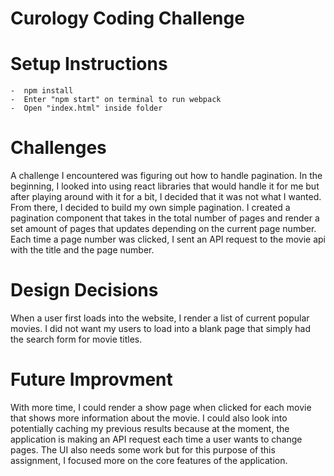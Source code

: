 # Curology Coding Challenge

# Setup Instructions
    -  npm install
    -  Enter "npm start" on terminal to run webpack
    -  Open "index.html" inside folder 

# Challenges
A challenge I encountered was figuring out how to handle pagination. In the beginning, I looked into using react libraries that would handle it for me but after playing around with it for a bit, I decided that it was not what I wanted. From there, I decided to build my own simple pagination. I created a pagination component that takes in the total number of pages and render a set amount of pages that updates depending on the current page number. Each time a page number was clicked, I sent an API request to the movie api with the title and the page number.

# Design Decisions
When a user first loads into the website, I render a list of current popular movies. I did not want my users to load into a blank page that simply had the search form for movie titles.

# Future Improvment
With more time, I could render a show page when clicked for each movie that shows more information about the movie. I could also look into potentially caching my previous results because at the moment, the application is making an API request each time a user wants to change pages. The UI also needs some work but for this purpose of this assignment, I focused more on the core features of the application.